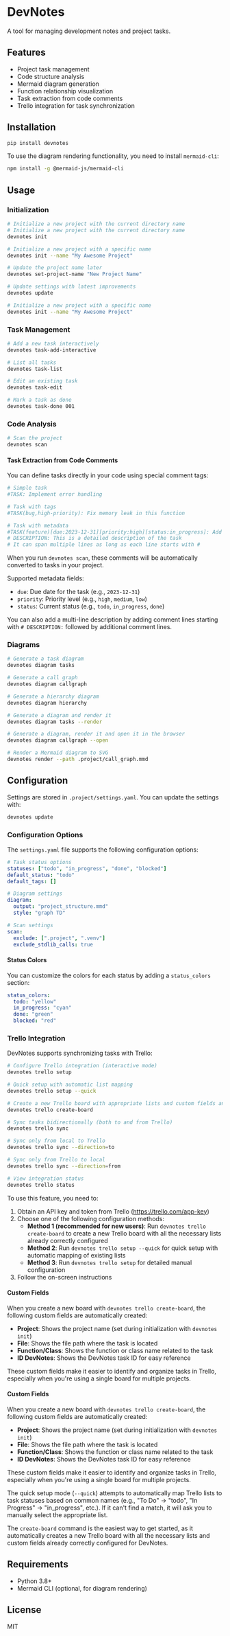 # DevNotes

A tool for managing development notes and project tasks.

## Features

- Project task management
- Code structure analysis
- Mermaid diagram generation
- Function relationship visualization
- Task extraction from code comments
- Trello integration for task synchronization

## Installation

```bash
pip install devnotes
```

To use the diagram rendering functionality, you need to install `mermaid-cli`:

```bash
npm install -g @mermaid-js/mermaid-cli
```

## Usage

### Initialization

```bash
# Initialize a new project with the current directory name
# Initialize a new project with the current directory name
devnotes init

# Initialize a new project with a specific name
devnotes init --name "My Awesome Project"

# Update the project name later
devnotes set-project-name "New Project Name"

# Update settings with latest improvements
devnotes update

# Initialize a new project with a specific name
devnotes init --name "My Awesome Project"
```

### Task Management

```bash
# Add a new task interactively
devnotes task-add-interactive

# List all tasks
devnotes task-list

# Edit an existing task
devnotes task-edit

# Mark a task as done
devnotes task-done 001
```

### Code Analysis

```bash
# Scan the project
devnotes scan
```

#### Task Extraction from Code Comments

You can define tasks directly in your code using special comment tags:

```python
# Simple task
#TASK: Implement error handling

# Task with tags
#TASK(bug,high-priority): Fix memory leak in this function

# Task with metadata
#TASK(feature)[due:2023-12-31][priority:high][status:in_progress]: Add new feature
# DESCRIPTION: This is a detailed description of the task
# It can span multiple lines as long as each line starts with #
```

When you run `devnotes scan`, these comments will be automatically converted to tasks in your project.

Supported metadata fields:
- `due`: Due date for the task (e.g., `2023-12-31`)
- `priority`: Priority level (e.g., `high`, `medium`, `low`)
- `status`: Current status (e.g., `todo`, `in_progress`, `done`)

You can also add a multi-line description by adding comment lines starting with `# DESCRIPTION:` followed by additional comment lines.

### Diagrams

```bash
# Generate a task diagram
devnotes diagram tasks

# Generate a call graph
devnotes diagram callgraph

# Generate a hierarchy diagram
devnotes diagram hierarchy

# Generate a diagram and render it
devnotes diagram tasks --render

# Generate a diagram, render it and open it in the browser
devnotes diagram callgraph --open

# Render a Mermaid diagram to SVG
devnotes render --path .project/call_graph.mmd
```

## Configuration

Settings are stored in `.project/settings.yaml`. You can update the settings with:

```bash
devnotes update
```

### Configuration Options

The `settings.yaml` file supports the following configuration options:

```yaml
# Task status options
statuses: ["todo", "in_progress", "done", "blocked"]
default_status: "todo"
default_tags: []

# Diagram settings
diagram:
  output: "project_structure.mmd"
  style: "graph TD"

# Scan settings
scan:
  exclude: [".project", ".venv"]
  exclude_stdlib_calls: true
```

#### Status Colors

You can customize the colors for each status by adding a `status_colors` section:

```yaml
status_colors:
  todo: "yellow"
  in_progress: "cyan"
  done: "green"
  blocked: "red"
```

### Trello Integration

DevNotes supports synchronizing tasks with Trello:

```bash
# Configure Trello integration (interactive mode)
devnotes trello setup

# Quick setup with automatic list mapping
devnotes trello setup --quick

# Create a new Trello board with appropriate lists and custom fields and custom fields
devnotes trello create-board

# Sync tasks bidirectionally (both to and from Trello)
devnotes trello sync

# Sync only from local to Trello
devnotes trello sync --direction=to

# Sync only from Trello to local
devnotes trello sync --direction=from

# View integration status
devnotes trello status
```

To use this feature, you need to:
1. Obtain an API key and token from Trello (https://trello.com/app-key)
2. Choose one of the following configuration methods:
   - **Method 1 (recommended for new users)**: Run `devnotes trello create-board` to create a new Trello board with all the necessary lists already correctly configured
   - **Method 2**: Run `devnotes trello setup --quick` for quick setup with automatic mapping of existing lists
   - **Method 3**: Run `devnotes trello setup` for detailed manual configuration
3. Follow the on-screen instructions

#### Custom Fields

When you create a new board with `devnotes trello create-board`, the following custom fields are automatically created:

- **Project**: Shows the project name (set during initialization with `devnotes init`)
- **File**: Shows the file path where the task is located
- **Function/Class**: Shows the function or class name related to the task
- **ID DevNotes**: Shows the DevNotes task ID for easy reference

These custom fields make it easier to identify and organize tasks in Trello, especially when you're using a single board for multiple projects.

#### Custom Fields

When you create a new board with `devnotes trello create-board`, the following custom fields are automatically created:

- **Project**: Shows the project name (set during initialization with `devnotes init`)
- **File**: Shows the file path where the task is located
- **Function/Class**: Shows the function or class name related to the task
- **ID DevNotes**: Shows the DevNotes task ID for easy reference

These custom fields make it easier to identify and organize tasks in Trello, especially when you're using a single board for multiple projects.

The quick setup mode (`--quick`) attempts to automatically map Trello lists to task statuses based on common names (e.g., "To Do" → "todo", "In Progress" → "in_progress", etc.). If it can't find a match, it will ask you to manually select the appropriate list.

The `create-board` command is the easiest way to get started, as it automatically creates a new Trello board with all the necessary lists and custom fields already correctly configured for DevNotes.

## Requirements

- Python 3.8+
- Mermaid CLI (optional, for diagram rendering)

## License

MIT